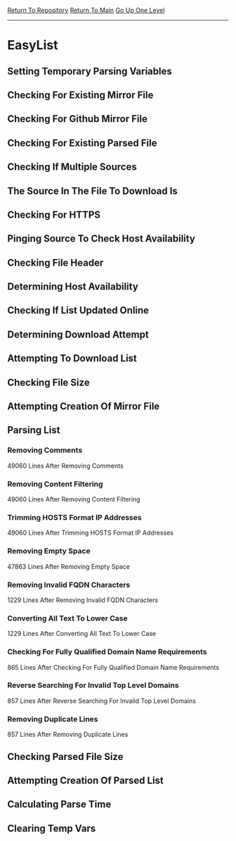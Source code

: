 [Return To Repository](https://github.com/deathbybandaid/piholeparser/)
[Return To Main](https://github.com/deathbybandaid/piholeparser/blob/master/RecentRunLogs/Mainlog.md)
[Go Up One Level](https://github.com/deathbybandaid/piholeparser/blob/master/RecentRunLogs/TopLevelScripts/30-Processing-External-Blacklists.md)
____________________________________
# EasyList
## Setting Temporary Parsing Variables
## Checking For Existing Mirror File
## Checking For Github Mirror File
## Checking For Existing Parsed File
## Checking If Multiple Sources
## The Source In The File To Download Is
## Checking For HTTPS
## Pinging Source To Check Host Availability
## Checking File Header
## Determining Host Availability
## Checking If List Updated Online
## Determining Download Attempt
## Attempting To Download List
## Checking File Size
## Attempting Creation Of Mirror File
## Parsing List
### Removing Comments
49060 Lines After Removing Comments
### Removing Content Filtering
49060 Lines After Removing Content Filtering
### Trimming HOSTS Format IP Addresses
49060 Lines After Trimming HOSTS Format IP Addresses
### Removing Empty Space
47863 Lines After Removing Empty Space
### Removing Invalid FQDN Characters
1229 Lines After Removing Invalid FQDN Characters
### Converting All Text To Lower Case
1229 Lines After Converting All Text To Lower Case
### Checking For Fully Qualified Domain Name Requirements
865 Lines After Checking For Fully Qualified Domain Name Requirements
### Reverse Searching For Invalid Top Level Domains
857 Lines After Reverse Searching For Invalid Top Level Domains
### Removing Duplicate Lines
857 Lines After Removing Duplicate Lines
## Checking Parsed File Size
## Attempting Creation Of Parsed List
## Calculating Parse Time
## Clearing Temp Vars
